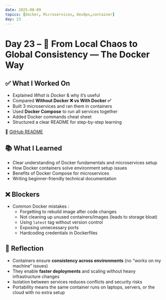 ```yaml
---
date: 2025-08-09
topics: [Docker, Microservices, DevOps,container]
day: 23
---
```


# Day 23 – 🚀 From Local Chaos to Global Consistency — The Docker Way



## ✅ What I Worked On
- Explained *What is Docker* & why it’s useful  
- Compared **Without Docker ❌ vs With Docker ✅**  
- Built 3 microservices and ran them in containers  
- Used **Docker Compose** to run all services together  
- Added Docker commands cheat sheet  
- Structured a clear README for step-by-step learning  


📄 [GitHub README](https://github.com/Sangam5756/docker/blob/main/README.md)

## 📚 What I Learned
- Clear understanding of Docker fundamentals and microservices setup  
- How Docker containers solve environment setup issues  
- Benefits of Docker Compose for microservices  
- Writing beginner-friendly technical documentation  

## ❌ Blockers
- Common Docker mistakes :
  - Forgetting to rebuild image after code changes  
  - Not cleaning up unused containers/images (leads to storage bloat)  
  - Using `latest` tag without version control  
  - Exposing unnecessary ports  
  - Hardcoding credentials in Dockerfiles  

## 🧠 Reflection
- Containers ensure **consistency across environments** (no “works on my machine” issues)  
- They enable **faster deployments** and scaling without heavy infrastructure changes  
- Isolation between services reduces conflicts and security risks  
- Portability means the same container runs on laptops, servers, or the cloud with no extra setup  
